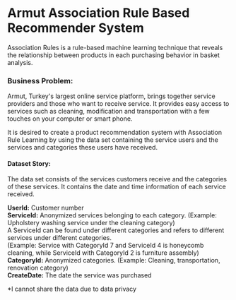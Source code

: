 # Armut Association Rule Based Recommender System

Association Rules is a rule-based machine learning technique that reveals the relationship between products in each purchasing behavior in basket analysis.

### Business Problem: 

Armut, Turkey's largest online service platform, brings together service providers and those who want to receive service.
It provides easy access to services such as cleaning, modification and transportation with a few touches on your computer or smart phone.

It is desired to create a product recommendation system with Association Rule Learning by using the data set containing the service users and the services and categories these users have received.

#### Dataset Story:

The data set consists of the services customers receive and the categories of these services. It contains the date and time information of each service received.

**UserId:** Customer number<br>
**ServiceId:** Anonymized services belonging to each category. (Example: Upholstery washing service under the cleaning category)<br>
A ServiceId can be found under different categories and refers to different services under different categories.<br>
(Example: Service with CategoryId 7 and ServiceId 4 is honeycomb cleaning, while ServiceId with CategoryId 2 is furniture assembly)<br>
**CategoryId:** Anonymized categories. (Example: Cleaning, transportation, renovation category)<br>
**CreateDate:** The date the service was purchased

*I cannot share the data due to data privacy
